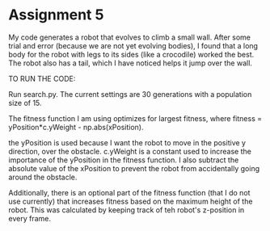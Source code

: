 # Assignment 5

My code generates a robot that evolves to climb a small wall. After some trial and error (because we are not yet evolving bodies), I found that a long body for the robot with legs to its sides (like a crocodile) worked the best. The robot also has a tail, which I have noticed helps it jump over the wall.

TO RUN THE CODE:

Run search.py. The current settings are 30 generations with a population size of 15.

The fitness function I am using optimizes for largest fitness, where fitness = yPosition*c.yWeight - np.abs(xPosition).

the yPosition is used because I want the robot to move in the positive y direction, over the obstacle. c.yWeight is a constant used to increase the importance of the yPosition in the fitness function. I also subtract the absolute value of the xPosition to prevent the robot from accidentally going around the obstacle. 

Additionally, there is an optional part of the fitness function (that I do not use currently) that increases fitness based on the maximum height of the robot. This was calculated by keeping track of teh robot's z-position in every frame.
